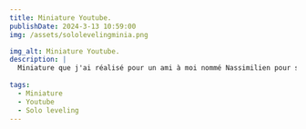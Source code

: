 ```yaml
---
title: Miniature Youtube.
publishDate: 2024-3-13 10:59:00
img: /assets/sololevelingminia.png

img_alt: Miniature Youtube.
description: | 
  Miniature que j'ai réalisé pour un ami à moi nommé Nassimilien pour sa vidéo youtube.
   
tags:
  - Miniature
  - Youtube
  - Solo leveling
---
```


